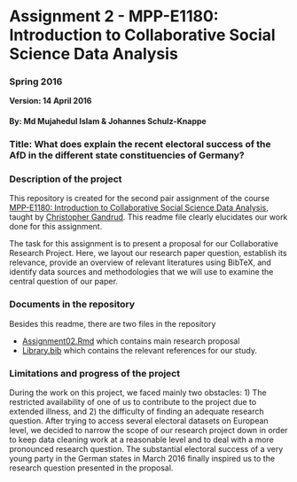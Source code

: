# Assignment 2 - MPP-E1180: Introduction to Collaborative Social Science Data Analysis

### Spring 2016

**Version: 14 April 2016**

#### By: Md Mujahedul Islam & Johannes Schulz-Knappe


### Title: What does explain the recent electoral success of the AfD in the different state constituencies of Germany? 

### Description of the project

This repository is created for the second pair assignment of the course [MPP-E1180: Introduction to Collaborative Social Science Data Analysis](https://github.com/HertieDataScience/SyllabusAndLectures), taught by [Christopher Gandrud](https://github.com/christophergandrud). This readme file clearly elucidates our work done for this assignment.

The task for this assignment is to present a proposal for our Collaborative Research Project. Here, we layout our research paper question, establish its relevance, provide an overview of relevant literatures using BibTeX, and identify data sources and methodologies that we will use to examine the central question of our paper.

### Documents in the repository

Besides this readme, there are two files in the repository

- [Assignment02.Rmd](https://github.com/JohannesSchulz-Knappe/Assignment02/blob/master/Assignment02.Rmd) which contains main research proposal
- [Library.bib](https://github.com/JohannesSchulz-Knappe/Assignment02/blob/master/Library.bib) which contains the relevant references for our study. 

### Limitations and progress of the project

During the work on this project, we faced mainly two obstacles: 1) The restricted availability of one of us to contribute to the project due to extended illness, and 2) the difficulty of finding an adequate research question. After trying to access several electoral datasets on European level, we decided to narrow the scope of our research project down in order to keep data cleaning work at a reasonable level and to deal with a more pronounced research question. The substantial electoral success of a very young party in the German states in March 2016 finally inspired us to the research question presented in the proposal.

